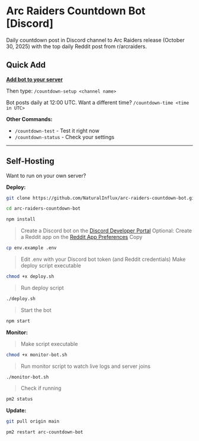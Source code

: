 # Arc Raiders Countdown Bot [Discord]

Daily countdown post in Discord channel to Arc Raiders release (October 30, 2025) with the top daily Reddit post from r/arcraiders.

## Quick Add

[**Add bot to your server**](https://discord.com/oauth2/authorize?client_id=1413486967525478462&permissions=51264&integration_type=0&scope=bot)

Then type:
`/countdown-setup <channel name>`

Bot posts daily at 12:00 UTC.
Want a different time?
`/countdown-time <time in UTC>`

**Other Commands:**
- `/countdown-test` - Test it right now
- `/countdown-status` - Check your settings

---

## Self-Hosting

Want to run on your own server?

**Deploy:**
```bash
git clone https://github.com/NaturalInflux/arc-raiders-countdown-bot.git
```
```bash
cd arc-raiders-countdown-bot
```
```bash
npm install
```
> Create a Discord bot on the [Discord Developer Portal](https://discord.com/developers/applications)
> Optional: Create a Reddit app on the [Reddit App Preferences](https://www.reddit.com/prefs/apps)
> Copy 
```bash
cp env.example .env
```
> Edit .env with your Discord bot token (and Reddit credentials)
> Make deploy script executable
```bash
chmod +x deploy.sh
```
> Run deploy script
```bash
./deploy.sh
```
> Start the bot
```bash
npm start
```

**Monitor:**
> Make script executable
```bash
chmod +x monitor-bot.sh
```
> Run monitor script to watch live logs and server joins
```bash
./monitor-bot.sh
```
> Check if running
```bash
pm2 status
```

**Update:**
```bash
git pull origin main
```
```bash
pm2 restart arc-countdown-bot
```